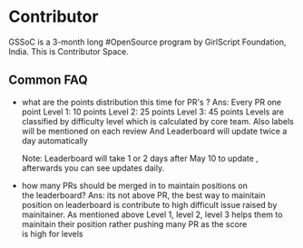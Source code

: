 # Contributor
GSSoC is a 3-month long #OpenSource program by GirlScript Foundation, India. This is Contributor Space.

## Common FAQ
- what are the points distribution this time for PR's ?
  Ans: Every PR one point
  Level 1: 10 points
  Level 2: 25 points
  Level 3: 45 points
  Levels are classified by difficulty level which is calculated by core team. Also labels will be mentioned on each review
  And Leaderboard will update twice a day automatically

  Note: Leaderboard will take 1 or 2 days after May 10 to update , afterwards you can see updates daily.

-  how many PRs should be merged in to maintain positions on the leaderboard?
  Ans: its not above PR, the best way to mainitain position on leaderboard is contribute to high difficult issue raised by mainitainer.
      As mentioned above Level 1, level 2, level 3 helps them to mainitain their position rather pushing many PR as the score is high for levels
